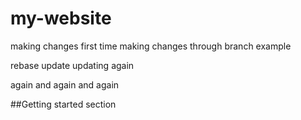 # my-website
making changes first time
making changes through branch example

rebase update
updating again

again and again and again

##Getting started section
